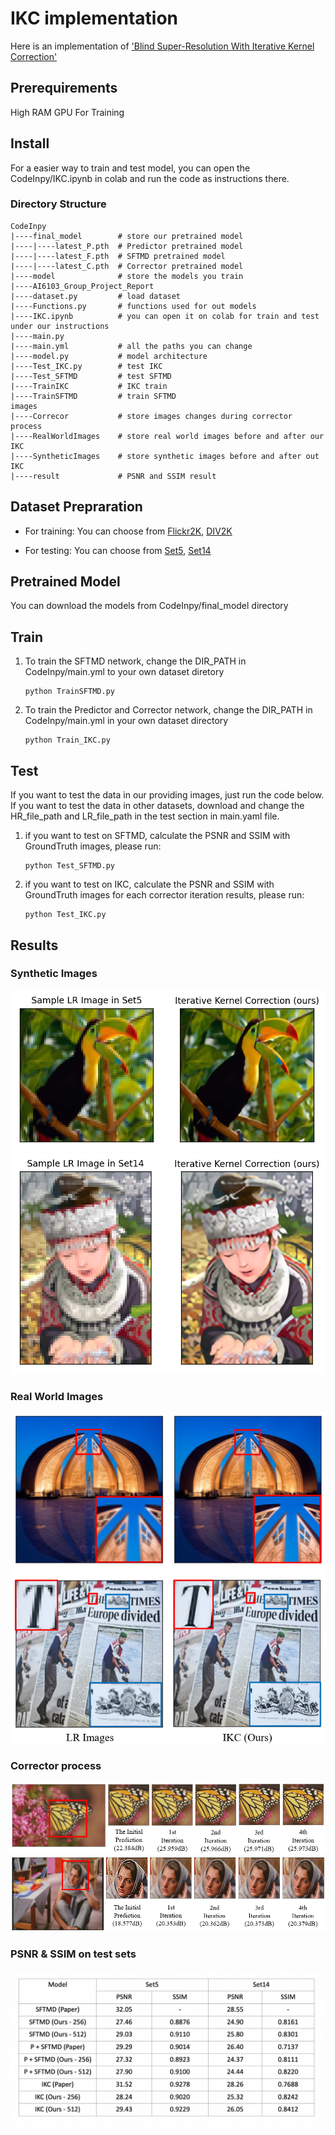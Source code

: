 # IKC implementation
Here is an implementation of ['Blind Super-Resolution With Iterative Kernel Correction'](https://arxiv.org/abs/1904.03377)
## Prerequirements
High RAM GPU For Training
## Install
For a easier way to train and test model, you can open the CodeInpy/IKC.ipynb in colab and run the code as instructions there.
### Directory Structure
```
CodeInpy
|----final_model        # store our pretrained model
|----|----latest_P.pth  # Predictor pretrained model
|----|----latest_F.pth  # SFTMD pretrained model
|----|----latest_C.pth  # Corrector pretrained model
|----model              # store the models you train
|----AI6103_Group_Project_Report
|----dataset.py         # load dataset
|----Functions.py       # functions used for out models
|----IKC.ipynb          # you can open it on colab for train and test under our instructions
|----main.py
|----main.yml           # all the paths you can change
|----model.py           # model architecture
|----Test_IKC.py        # test IKC
|----Test_SFTMD         # test SFTMD 
|----TrainIKC           # IKC train
|----TrainSFTMD         # train SFTMD
images
|----Correcor           # store images changes during corrector process
|----RealWorldImages    # store real world images before and after our IKC
|----SyntheticImages    # store synthetic images before and after out IKC
|----result             # PSNR and SSIM result
```

## Dataset Prepraration
- For training: 
  You can choose from [Flickr2K](http://cv.snu.ac.kr/research/EDSR/Flickr2K.tar), [DIV2K](https://data.vision.ee.ethz.ch/cvl/DIV2K/)

- For testing: You can choose from [Set5](https://uofi.box.com/shared/static/kfahv87nfe8ax910l85dksyl2q212voc.zip), [Set14](https://uofi.box.com/shared/static/igsnfieh4lz68l926l8xbklwsnnk8we9.zip)

## Pretrained Model
You can download the models from CodeInpy/final_model directory

## Train
1. To train the SFTMD network, change the DIR_PATH in CodeInpy/main.yml to your own dataset diretory
   ```
   python TrainSFTMD.py
   ```
2. To train the Predictor and Corrector network, change the DIR_PATH in CodeInpy/main.yml in your own dataset directory
   ```
   python Train_IKC.py
   ```
## Test
If you want to test the data in our providing images, just run the code below. If you want to test the data in other datasets, download and  change the HR_file_path and LR_file_path in the test section in main.yaml file.
1. if you want to test on SFTMD, calculate the PSNR and SSIM with GroundTruth images, please run:
    ```
    python Test_SFTMD.py
    ```
2. if you want to test on IKC, calculate the PSNR and SSIM with GroundTruth images for each corrector iteration results, please run:
   ```
   python Test_IKC.py
   ```

## Results
### Synthetic Images
![](images/SyntheticImages/bird.png)
![](images/SyntheticImages/girl.png)
### Real World Images
![](images/RealWorldImages/Real.png)
### Corrector process
![](images/Corrector/butter.png)
![](images/Corrector/womensit.png)
### PSNR & SSIM on test sets
![](images/result.jpg)